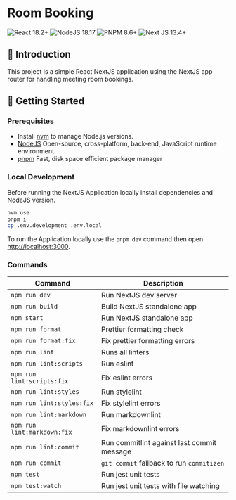 # Room Booking

![React 18.2+](https://img.shields.io/badge/react-18.2+-%2320232a.svg?style=flat-square&logo=react&logoColor=%2361DAFB)
![NodeJS 18.17](https://img.shields.io/badge/NodeJS-18.17+-green?style=flat-square)
![PNPM 8.6+](https://img.shields.io/badge/pnpm-8.6+-%234a4a4a.svg?style=flat-square&logo=pnpm&logoColor=f69220)
![Next JS 13.4+](https://img.shields.io/badge/Next-13.4+-black?style=flat-square&logo=next.js&logoColor=white)

## 📢 Introduction

This project is a simple React NextJS application using the NextJS app router for
handling meeting room bookings.

## 🧭 Getting Started

### Prerequisites

- Install [nvm][nvm] to manage Node.js versions.
- [NodeJS] Open-source, cross-platform, back-end, JavaScript runtime environment.
- [pnpm] Fast, disk space efficient package manager

[nvm]: https://github.com/nvm-sh/nvm
[nodejs]: https://nodejs.org/en/about/
[pnpm]: https://pnpm.io/installation

### Local Development

Before running the NextJS Application locally install dependencies and NodeJS version.

```bash
nvm use
pnpm i
cp .env.development .env.local
```

To run the Application locally use the `pnpm dev` command then open [http://localhost:3000](http://localhost:3000).

### Commands

| Command                     | Description                                |
| --------------------------- | ------------------------------------------ |
| `npm run dev`               | Run NextJS dev server                      |
| `npm run build`             | Build NextJS standalone app                |
| `npm start`                 | Run NextJS standalone app                  |
| `npm run format`            | Prettier formatting check                  |
| `npm run format:fix`        | Fix prettier formatting errors             |
| `npm run lint`              | Runs all linters                           |
| `npm run lint:scripts`      | Run eslint                                 |
| `npm run lint:scripts:fix`  | Fix eslint errors                          |
| `npm run lint:styles`       | Run stylelint                              |
| `npm run lint:styles:fix`   | Fix stylelint errors                       |
| `npm run lint:markdown`     | Run markdownlint                           |
| `npm run lint:markdown:fix` | Fix markdownlint errors                    |
| `npm run lint:commit`       | Run commitlint against last commit message |
| `npm run commit`            | `git commit` fallback to run `commitizen`  |
| `npm test`                  | Run jest unit tests                        |
| `npm test:watch`            | Run jest unit tests with file watching     |
